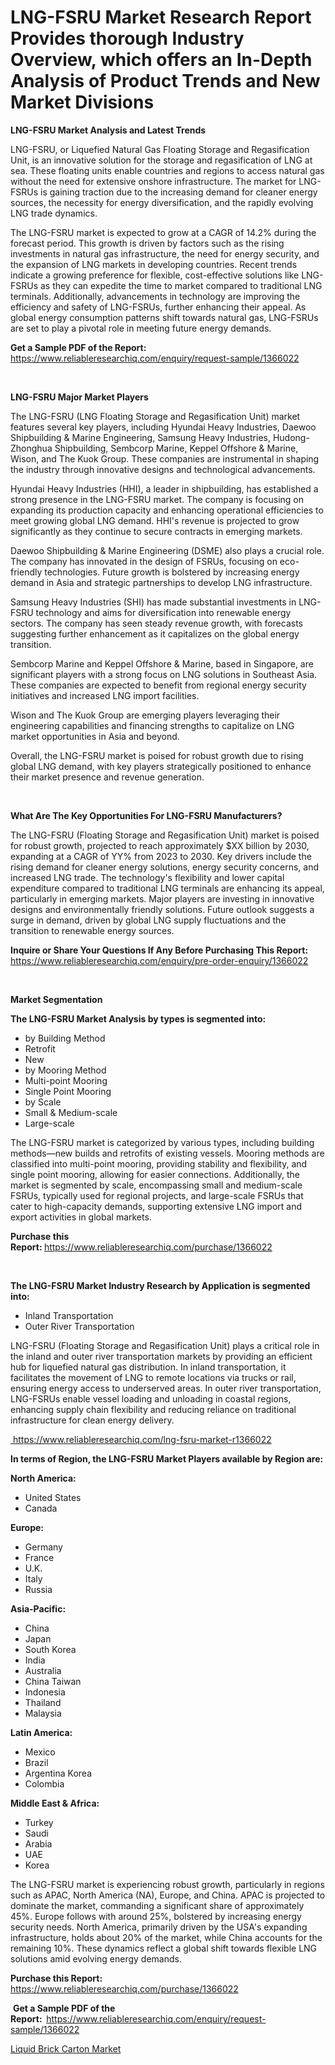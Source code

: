 <p><h1>LNG-FSRU Market Research Report Provides thorough Industry Overview, which offers an In-Depth Analysis of Product Trends and New Market Divisions</h1></p><p><strong>LNG-FSRU Market Analysis and Latest Trends</strong></p>
<p><p>LNG-FSRU, or Liquefied Natural Gas Floating Storage and Regasification Unit, is an innovative solution for the storage and regasification of LNG at sea. These floating units enable countries and regions to access natural gas without the need for extensive onshore infrastructure. The market for LNG-FSRUs is gaining traction due to the increasing demand for cleaner energy sources, the necessity for energy diversification, and the rapidly evolving LNG trade dynamics. </p><p>The LNG-FSRU market is expected to grow at a CAGR of 14.2% during the forecast period. This growth is driven by factors such as the rising investments in natural gas infrastructure, the need for energy security, and the expansion of LNG markets in developing countries. Recent trends indicate a growing preference for flexible, cost-effective solutions like LNG-FSRUs as they can expedite the time to market compared to traditional LNG terminals. Additionally, advancements in technology are improving the efficiency and safety of LNG-FSRUs, further enhancing their appeal. As global energy consumption patterns shift towards natural gas, LNG-FSRUs are set to play a pivotal role in meeting future energy demands.</p></p>
<p><strong>Get a Sample PDF of the Report:&nbsp;</strong> <a href="https://www.reliableresearchiq.com/enquiry/request-sample/1366022?utm_campaign=3050&utm_medium=2&utm_source=Github&utm_content=ia&utm_term=22032025&utm_id=lng-fsru">https://www.reliableresearchiq.com/enquiry/request-sample/1366022</a></p>
<p>&nbsp;</p>
<p><strong>LNG-FSRU Major Market Players</strong></p>
<p><p>The LNG-FSRU (LNG Floating Storage and Regasification Unit) market features several key players, including Hyundai Heavy Industries, Daewoo Shipbuilding & Marine Engineering, Samsung Heavy Industries, Hudong-Zhonghua Shipbuilding, Sembcorp Marine, Keppel Offshore & Marine, Wison, and The Kuok Group. These companies are instrumental in shaping the industry through innovative designs and technological advancements.</p><p>Hyundai Heavy Industries (HHI), a leader in shipbuilding, has established a strong presence in the LNG-FSRU market. The company is focusing on expanding its production capacity and enhancing operational efficiencies to meet growing global LNG demand. HHI's revenue is projected to grow significantly as they continue to secure contracts in emerging markets.</p><p>Daewoo Shipbuilding & Marine Engineering (DSME) also plays a crucial role. The company has innovated in the design of FSRUs, focusing on eco-friendly technologies. Future growth is bolstered by increasing energy demand in Asia and strategic partnerships to develop LNG infrastructure.</p><p>Samsung Heavy Industries (SHI) has made substantial investments in LNG-FSRU technology and aims for diversification into renewable energy sectors. The company has seen steady revenue growth, with forecasts suggesting further enhancement as it capitalizes on the global energy transition.</p><p>Sembcorp Marine and Keppel Offshore & Marine, based in Singapore, are significant players with a strong focus on LNG solutions in Southeast Asia. These companies are expected to benefit from regional energy security initiatives and increased LNG import facilities.</p><p>Wison and The Kuok Group are emerging players leveraging their engineering capabilities and financing strengths to capitalize on LNG market opportunities in Asia and beyond.</p><p>Overall, the LNG-FSRU market is poised for robust growth due to rising global LNG demand, with key players strategically positioned to enhance their market presence and revenue generation.</p></p>
<p>&nbsp;</p>
<p><strong>What Are The Key Opportunities For LNG-FSRU Manufacturers?</strong></p>
<p><p>The LNG-FSRU (Floating Storage and Regasification Unit) market is poised for robust growth, projected to reach approximately $XX billion by 2030, expanding at a CAGR of YY% from 2023 to 2030. Key drivers include the rising demand for cleaner energy solutions, energy security concerns, and increased LNG trade. The technology's flexibility and lower capital expenditure compared to traditional LNG terminals are enhancing its appeal, particularly in emerging markets. Major players are investing in innovative designs and environmentally friendly solutions. Future outlook suggests a surge in demand, driven by global LNG supply fluctuations and the transition to renewable energy sources.</p></p>
<p><strong>Inquire or Share Your Questions If Any Before Purchasing This Report:</strong> <a href="https://www.reliableresearchiq.com/enquiry/pre-order-enquiry/1366022?utm_campaign=3050&utm_medium=2&utm_source=Github&utm_content=ia&utm_term=22032025&utm_id=lng-fsru">https://www.reliableresearchiq.com/enquiry/pre-order-enquiry/1366022</a></p>
<p>&nbsp;</p>
<p><strong>Market Segmentation</strong></p>
<p><strong>The LNG-FSRU Market Analysis by types is segmented into:</strong></p>
<p><ul><li>by Building Method</li><li>Retrofit</li><li>New</li><li>by Mooring Method</li><li>Multi-point Mooring</li><li>Single Point Mooring</li><li>by Scale</li><li>Small & Medium-scale</li><li>Large-scale</li></ul></p>
<p><p>The LNG-FSRU market is categorized by various types, including building methods—new builds and retrofits of existing vessels. Mooring methods are classified into multi-point mooring, providing stability and flexibility, and single point mooring, allowing for easier connections. Additionally, the market is segmented by scale, encompassing small and medium-scale FSRUs, typically used for regional projects, and large-scale FSRUs that cater to high-capacity demands, supporting extensive LNG import and export activities in global markets.</p></p>
<p><strong>Purchase this Report:&nbsp;</strong><a href="https://www.reliableresearchiq.com/purchase/1366022?utm_campaign=3050&utm_medium=2&utm_source=Github&utm_content=ia&utm_term=22032025&utm_id=lng-fsru">https://www.reliableresearchiq.com/purchase/1366022</a></p>
<p>&nbsp;</p>
<p><strong>The LNG-FSRU Market Industry Research by Application is segmented into:</strong></p>
<p><ul><li>Inland Transportation</li><li>Outer River Transportation</li></ul></p>
<p><p>LNG-FSRU (Floating Storage and Regasification Unit) plays a critical role in the inland and outer river transportation markets by providing an efficient hub for liquefied natural gas distribution. In inland transportation, it facilitates the movement of LNG to remote locations via trucks or rail, ensuring energy access to underserved areas. In outer river transportation, LNG-FSRUs enable vessel loading and unloading in coastal regions, enhancing supply chain flexibility and reducing reliance on traditional infrastructure for clean energy delivery.</p></p>
<p><a href="https://www.reliableresearchiq.com/lng-fsru-market-r1366022?utm_campaign=3050&utm_medium=2&utm_source=Github&utm_content=ia&utm_term=22032025&utm_id=lng-fsru">&nbsp;https://www.reliableresearchiq.com/lng-fsru-market-r1366022</a></p>
<p><strong>In terms of Region, the LNG-FSRU Market Players available by Region are:</strong></p>
<p>
    <p> <strong> North America: </strong>
        <ul>
            <li>United States</li>
            <li>Canada</li>
        </ul>
        </p> 
    <p> <strong> Europe: </strong>
        <ul>
            <li>Germany</li>
            <li>France</li>
            <li>U.K.</li>
            <li>Italy</li>
            <li>Russia</li>
        </ul>
        </p> 
    <p> <strong> Asia-Pacific: </strong>
        <ul>
            <li>China</li>
            <li>Japan</li>
            <li>South Korea</li>
            <li>India</li>
            <li>Australia</li>
            <li>China Taiwan</li>
            <li>Indonesia</li>
            <li>Thailand</li>
            <li>Malaysia</li>
        </ul>
        </p> 
    <p> <strong> Latin America: </strong>
        <ul>
            <li>Mexico</li>
            <li>Brazil</li>
            <li>Argentina Korea</li>
            <li>Colombia</li>
        </ul>
        </p> 
    <p> <strong> Middle East & Africa: </strong>
        <ul>
            <li>Turkey</li>
            <li>Saudi</li>
            <li>Arabia</li>
            <li>UAE</li>
            <li>Korea</li>
        </ul>
    </p>
    </p>
<p><p>The LNG-FSRU market is experiencing robust growth, particularly in regions such as APAC, North America (NA), Europe, and China. APAC is projected to dominate the market, commanding a significant share of approximately 45%. Europe follows with around 25%, bolstered by increasing energy security needs. North America, primarily driven by the USA's expanding infrastructure, holds about 20% of the market, while China accounts for the remaining 10%. These dynamics reflect a global shift towards flexible LNG solutions amid evolving energy demands.</p></p>
<p><strong>Purchase this Report: </strong><a href="https://www.reliableresearchiq.com/purchase/1366022?utm_campaign=3050&utm_medium=2&utm_source=Github&utm_content=ia&utm_term=22032025&utm_id=lng-fsru">https://www.reliableresearchiq.com/purchase/1366022</a></p>
<p>&nbsp;<strong>Get a Sample PDF of the Report:&nbsp;&nbsp;</strong><a href="https://www.reliableresearchiq.com/enquiry/request-sample/1366022?utm_campaign=3050&utm_medium=2&utm_source=Github&utm_content=ia&utm_term=22032025&utm_id=lng-fsru">https://www.reliableresearchiq.com/enquiry/request-sample/1366022</a></p>
<p><strong></strong></p>
<p><p><a href="https://github.com/birbamanan03/Market-Research-Report-List-1/blob/main/liquid-brick-carton-market.md?utm_campaign=3050&utm_medium=2&utm_source=Github&utm_content=ia&utm_term=22032025&utm_id=lng-fsru">Liquid Brick Carton Market</a></p></p>